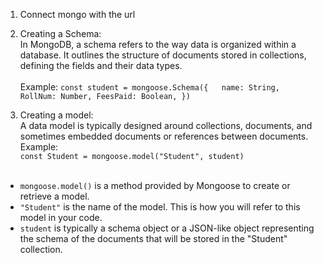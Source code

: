 1. Connect mongo with the url<br>
2. Creating a Schema: <br>
In MongoDB, a schema refers to the way data is organized within a database. It outlines the structure of documents stored in collections, defining the fields and their data types.<br><br>
Example:
`const student = mongoose.Schema({  
    name: String, 
    RollNum: Number,
    FeesPaid: Boolean,
})`

3. Creating a model: <br>
A data model is typically designed around collections, documents, and sometimes embedded documents or references between documents.<br>
Example: <br>
`const Student = mongoose.model("Student", student)` <br> <br>
* `mongoose.model()` is a method provided by Mongoose to create or retrieve a model. <br>
* `"Student"` is the name of the model. This is how you will refer to this model in your code. <br>
* `student` is typically a schema object or a JSON-like object representing the schema of the documents that will be stored in the "Student" collection. <br>
